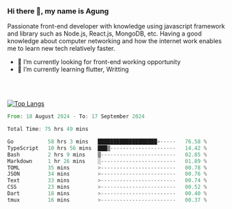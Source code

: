 ### Hi there 👋, my name is Agung
Passionate front-end developer with knowledge using javascript framework and library such as Node.js, React.js, MongoDB, etc. Having a good knowledge about computer networking and how the internet work enables me to learn new tech relatively faster.

<!--
**agungfir98/agungfir98** is a ✨ _special_ ✨ repository because its `README.md` (this file) appears on your GitHub profile.
-->

- 🔭 I’m currently looking for front-end working opportunity
- 🌱 I’m currently learning flutter, Writting
<br/>
<br/>

[![Top Langs](https://github-readme-stats.vercel.app/api/top-langs/?username=agungfir98&langs_count=5)](https://github.com/anuraghazra/github-readme-stats)

<!--START_SECTION:waka-->

```rust
From: 18 August 2024 - To: 17 September 2024

Total Time: 75 hrs 49 mins

Go           58 hrs 3 mins   ███████████████████>-----   76.58 %
TypeScript   10 hrs 56 mins  ███▒---------------------   14.42 %
Bash         2 hrs 9 mins    ▒------------------------   02.85 %
Markdown     1 hr 26 mins    ░------------------------   01.89 %
TOML         35 mins         >------------------------   00.78 %
JSON         34 mins         >------------------------   00.76 %
Text         33 mins         >------------------------   00.74 %
CSS          23 mins         >------------------------   00.52 %
Dart         18 mins         >------------------------   00.40 %
tmux         16 mins         >------------------------   00.37 %
```

<!--END_SECTION:waka-->
